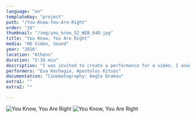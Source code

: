 ```yaml
---
language: "en"
templateKey: "project"
path: "/You-Know-You-Are-Right"
order: "16"
thumbnail: "/img/you_know_52_WEB_640.jpg"
title: "You Know, You Are Right"
media: "HD Video, Sound"
year: "2016"
location: "Athens"
duration: "2:38 min"
description: "I was invited to create a performance for a video. I asked two friends of mine to participate in and to sit on a seesaw, one on each end, with one instruction: they had to work out how to make the seesaw balance."
performers: "Eva Kechagia, Apostolos Kitsos"
documentation: "Cinematography: Aegle Drakou"
extra1: ""
extra2: ""

---
```

![You Know, You Are Right](/img/you_know_52_WEB_2880r.jpg)
![You Know, You Are Right](/img/you_know_53_WEB_2880r.jpg)

